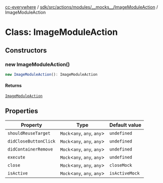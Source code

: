 [cc-everywhere](../../../../../../../index.md) / [sdk/src/actions/modules/\_\_mocks\_\_/ImageModuleAction](../index.md) / ImageModuleAction

# Class: ImageModuleAction

## Constructors

### new ImageModuleAction()

```ts
new ImageModuleAction(): ImageModuleAction
```

#### Returns

[`ImageModuleAction`](ImageModuleAction.md)

## Properties

| Property | Type | Default value |
| ------ | ------ | ------ |
| `shouldReuseTarget` | `Mock`<`any`, `any`, `any`\> | `undefined` |
| `didCloseButtonClick` | `Mock`<`any`, `any`, `any`\> | `undefined` |
| `didContainerRemove` | `Mock`<`any`, `any`, `any`\> | `undefined` |
| `execute` | `Mock`<`any`, `any`, `any`\> | `undefined` |
| `close` | `Mock`<`any`, `any`, `any`\> | `closeMock` |
| `isActive` | `Mock`<`any`, `any`, `any`\> | `isActiveMock` |
